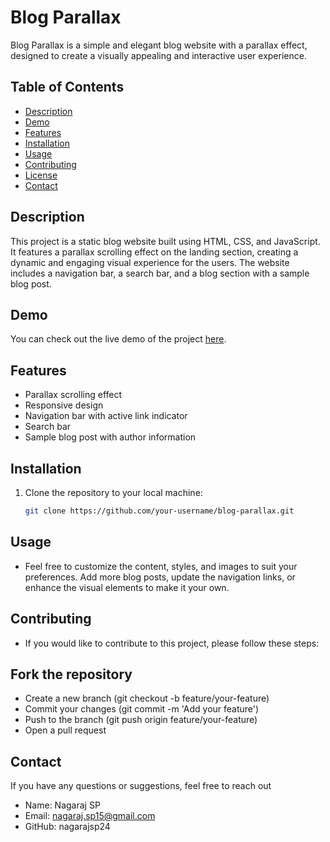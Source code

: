 # Blog Parallax

Blog Parallax is a simple and elegant blog website with a parallax effect, designed to create a visually appealing and interactive user experience.

## Table of Contents
- [Description](#description)
- [Demo](#demo)
- [Features](#features)
- [Installation](#installation)
- [Usage](#usage)
- [Contributing](#contributing)
- [License](#license)
- [Contact](#contact)

## Description

This project is a static blog website built using HTML, CSS, and JavaScript. It features a parallax scrolling effect on the landing section, creating a dynamic and engaging visual experience for the users. The website includes a navigation bar, a search bar, and a blog section with a sample blog post.

## Demo

You can check out the live demo of the project [here](#).

## Features

- Parallax scrolling effect
- Responsive design
- Navigation bar with active link indicator
- Search bar
- Sample blog post with author information

## Installation

1. Clone the repository to your local machine:
   ```bash
   git clone https://github.com/your-username/blog-parallax.git

## Usage
- Feel free to customize the content, styles, and images to suit your preferences. Add more blog posts, update the navigation links, or enhance the visual elements to make it your own.

## Contributing
- If you would like to contribute to this project, please follow these steps:

## Fork the repository
- Create a new branch (git checkout -b feature/your-feature)
- Commit your changes (git commit -m 'Add your feature')
- Push to the branch (git push origin feature/your-feature)
- Open a pull request


## Contact
If you have any questions or suggestions, feel free to reach out
- Name: Nagaraj SP
- Email: nagaraj.sp15@gmail.com
- GitHub: nagarajsp24
